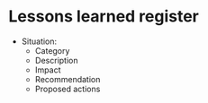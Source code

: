 # Lessons learned register

- Situation:
  - Category
  - Description
  - Impact
  - Recommendation
  - Proposed actions
